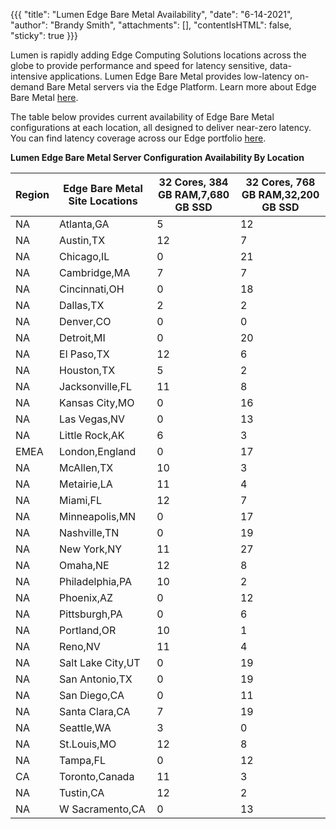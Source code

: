 {{{
  "title": "Lumen Edge Bare Metal Availability",
  "date": "6-14-2021",
  "author": "Brandy Smith",
  "attachments": [],
  "contentIsHTML": false,
  "sticky": true
}}}

Lumen is rapidly adding Edge Computing Solutions locations across the globe to provide performance and speed for latency sensitive, data-intensive applications.
Lumen Edge Bare Metal provides low-latency on-demand Bare Metal servers via the Edge Platform.
Learn more about Edge Bare Metal [here](/edge-computing-solutions/edge-bare-metal/).

The table below provides current availability of Edge Bare Metal configurations at each location, all designed to deliver near-zero latency.
You can find latency coverage across our Edge portfolio [here](https://www.lumen.com/en-us/solutions/edge-computing.html#edge-computing-map).

**Lumen Edge Bare Metal Server Configuration Availability By Location**

**Region**|**Edge Bare Metal Site Locations**|**32 Cores, 384 GB RAM,7,680 GB SSD**|**32 Cores, 768 GB RAM,32,200 GB SSD**
----------|----------------------------------|----------------------------------|------------------------------------------|
NA|Atlanta,GA|5|12
NA|Austin,TX|12|7
NA|Chicago,IL|0|21
NA|Cambridge,MA|7|7
NA|Cincinnati,OH|0|18
NA|Dallas,TX|2|2
NA|Denver,CO|0|0
NA|Detroit,MI|0|20
NA|El Paso,TX|12|6
NA|Houston,TX|5|2
NA|Jacksonville,FL|11|8
NA|Kansas City,MO|0|16
NA|Las Vegas,NV|0|13
NA|Little Rock,AK|6|3
EMEA|London,England|0|17
NA|McAllen,TX|10|3
NA|Metairie,LA|11|4
NA|Miami,FL|12|7
NA|Minneapolis,MN|0|17
NA|Nashville,TN|0|19
NA|New York,NY|11|27
NA|Omaha,NE|12|8
NA|Philadelphia,PA|10|2
NA|Phoenix,AZ|0|12
NA|Pittsburgh,PA|0|6
NA|Portland,OR|10|1
NA|Reno,NV|11|4
NA|Salt Lake City,UT|0|19
NA|San Antonio,TX|0|19
NA|San Diego,CA|0|11
NA|Santa Clara,CA|7|19
NA|Seattle,WA|3|0
NA|St.Louis,MO|12|8
NA|Tampa,FL|0|12
CA|Toronto,Canada|11|3
NA|Tustin,CA|12|2
NA|W Sacramento,CA|0|13
